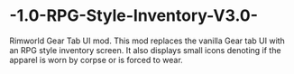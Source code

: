 # -1.0-RPG-Style-Inventory-V3.0-
Rimworld Gear Tab UI mod. This mod replaces the vanilla Gear tab UI with an RPG style inventory screen. It also displays small icons denoting if the apparel is worn by corpse or is forced to wear.
